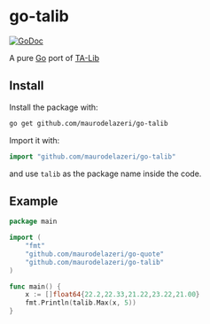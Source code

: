 # go-talib

[![GoDoc](http://godoc.org/github.com/maurodelazeri/go-talib?status.svg)](http://godoc.org/github.com/maurodelazeri/go-talib) 

A pure [Go](http://golang.org/) port of [TA-Lib](http://ta-lib.org)

## Install

Install the package with:

```bash
go get github.com/maurodelazeri/go-talib
```

Import it with:

```go
import "github.com/maurodelazeri/go-talib"
```

and use `talib` as the package name inside the code.

## Example

```go
package main

import (
	"fmt"
	"github.com/maurodelazeri/go-quote"
	"github.com/maurodelazeri/go-talib"
)

func main() {
	x := []float64{22.2,22.33,21.22,23.22,21.00}
	fmt.Println(talib.Max(x, 5))
}
```